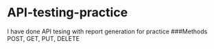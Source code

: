# API-testing-practice
I have done API tesing with report generation for practice
###Methods
POST, GET, PUT, DELETE
